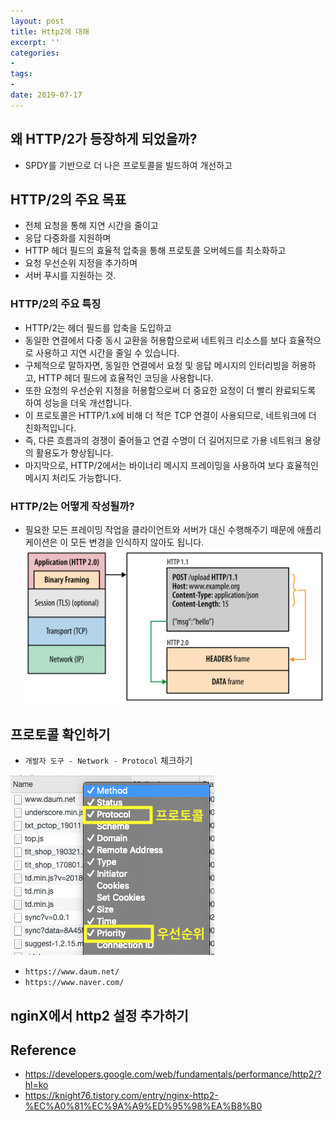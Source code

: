 ```yaml
---
layout: post
title: Http2에 대해
excerpt: ''
categories:
-
tags:
-
date: 2019-07-17
---
```

## 왜 HTTP/2가 등장하게 되었을까?
- SPDY를 기반으로 더 나은 프로토콜을 빌드하여 개선하고

## HTTP/2의 주요 목표
- 전체 요청을 통해 지연 시간을 줄이고
- 응답 다중화를 지원하며
- HTTP 헤더 필드의 효율적 압축을 통해 프로토콜 오버헤드를 최소화하고
- 요청 우선순위 지정을 추가하며
- 서버 푸시를 지원하는 것.

### HTTP/2의 주요 특징
- HTTP/2는 헤더 필드를 압축을 도입하고
- 동일한 연결에서 다중 동시 교환을 허용함으로써 네트워크 리소스를 보다 효율적으로 사용하고 지연 시간을 줄일 수 있습니다.
- 구체적으로 말하자면, 동일한 연결에서 요청 및 응답 메시지의 인터리빙을 허용하고, HTTP 헤더 필드에 효율적인 코딩을 사용합니다.
- 또한 요청의 우선순위 지정을 허용함으로써 더 중요한 요청이 더 빨리 완료되도록 하여 성능을 더욱 개선합니다.
- 이 프로토콜은 HTTP/1.x에 비해 더 적은 TCP 연결이 사용되므로, 네트워크에 더 친화적입니다.
- 즉, 다른 흐름과의 경쟁이 줄어들고 연결 수명이 더 길어지므로 가용 네트워크 용량의 활용도가 향상됩니다.
- 마지막으로, HTTP/2에서는 바이너리 메시지 프레이밍을 사용하여 보다 효율적인 메시지 처리도 가능합니다.


### HTTP/2는 어떻게 작성될까?
- 필요한 모든 프레이밍 작업을 클라이언트와 서버가 대신 수행해주기 때문에 애플리케이션은 이 모든 변경을 인식하지 않아도 됩니다.
![](/assets/posts/img/2019-07-17-19-38-56.png)


## 프로토콜 확인하기
- `개발자 도구 - Network - Protocol` 체크하기

![](/assets/posts/img/2019-07-17-19-45-15.png)

- `https://www.daum.net/`
- `https://www.naver.com/`


## nginX에서 http2 설정 추가하기


## Reference
- <https://developers.google.com/web/fundamentals/performance/http2/?hl=ko>
- <https://knight76.tistory.com/entry/nginx-http2-%EC%A0%81%EC%9A%A9%ED%95%98%EA%B8%B0>